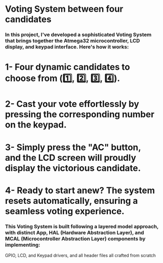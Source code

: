 # Voting System between four candidates  
### In this project, I've developed a sophisticated Voting System that brings together the Atmega32 microcontroller, LCD display, and keypad interface. Here's how it works:
# 1- Four dynamic candidates to choose from (1️⃣, 2️⃣, 3️⃣, 4️⃣).
# 2- Cast your vote effortlessly by pressing the corresponding number on the keypad.
# 3- Simply press the "AC" button, and the LCD screen will proudly display the victorious candidate.
# 4- Ready to start anew? The system resets automatically, ensuring a seamless voting experience.

### This Voting System is built following a layered model approach, with distinct App, HAL (Hardware Abstraction Layer), and MCAL (Microcontroller Abstraction Layer) components by implementing:
GPIO, LCD, and Keypad drivers, and all header files all crafted from scratch
